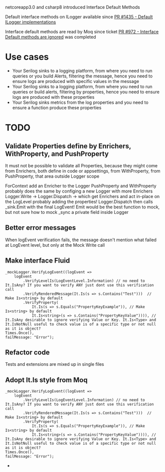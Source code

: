 ﻿netcoreapp3.0 and csharp8 introduced Interface Default Methods

Default interface methods on ILogger available since [PR #1435 - Default ILogger implementations](https://github.com/serilog/serilog/pull/1435)

Interface default methods are read by Moq since ticket [PR #972 - Interface Default methods are ignored](https://github.com/moq/moq4/issues/972) was completed

# Use cases

- Your Serilog sinks to a logging platform, from where you need to run queries or you build Alerts, filtering the message, hence you need to ensure logs are produced with specific values in the message
- Your Serilog sinks to a logging platform, from where you need to run queries or build alerts, filtering by properties, hence you need to ensure logs are produced with these properties
- Your Serilog sinks metrics from the log properties and you need to ensure a function produce these properties

# TODO

## Validate Properties define by Enrichers, WithProperty, and PushProperty
It must not be possible to validate all Properties, because they might come from Enrichers, both define in code or appsettings, from WithProperty, from PushProperty, that area outside Logger scope

ForContext add an Enricher to the Logger
PushProperty and WithProperty probably does the same by configing a new Logger with more Enrichers
Logger.Write -> Logger.Dispatch -> which get Enrichers and act in-place on the LogLevel probably adding the properties!
Logger.Dispatch then calls _sink.Emit with the final LogEvent!
Emit would be the best function to mock, but not sure how to mock _sync a private field inside Logger

## Better error messages
When logEvent verification fails, the message doesn't mention what failed at LogEvent level, but only at the Mock Write call

## Make interface Fluid
```
_mockLogger.VerifyLogEvent((logEvent =>
    logEvent
        .VerifyLevelIs(LogEventLevel.Information) // no need to It.IsAny? If you want to verify ANY just dont use this verification call
        .VerifyRenderedMessage(It.Is(s => s.Contains("Test")))  // Make Is<string> by default
        .VerifyProperty(
            It.Is(s => s.Equals("PropertyKeyExample")), // Make Is<string> by default
            It.Is<string>(s => s.Contains("PropertyKeyValue")))), // It.IsAny desirable to ignore verifying Value or Key. It.Is<Type> and It.IsNotNull useful to check value is of a specific type or not null as it is object?
Times.Once(),
failMessage: "Error");
```

## Refactor code
Tests and extensions are mixed up in single files

## Adopt It.Is style from Moq
```
_mockLogger.VerifyLogEvent((logEvent =>
    logEvent
        .VerifyLevelIs(LogEventLevel.Information) // no need to It.IsAny? If you want to verify ANY just dont use this verification call
        .VerifyRenderedMessage(It.Is(s => s.Contains("Test")))  // Make Is<string> by default
        .VerifyProperty(
            It.Is(s => s.Equals("PropertyKeyExample")), // Make Is<string> by default
            It.Is<string>(s => s.Contains("PropertyKeyValue")))), // It.IsAny desirable to ignore verifying Value or Key. It.Is<Type> and It.IsNotNull useful to check value is of a specific type or not null as it is object?
Times.Once(),
failMessage: "Error");
```

- 